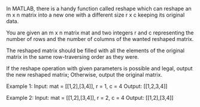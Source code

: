 In MATLAB, there is a handy function called reshape which can reshape an m x n matrix into a new one with a different size r x c keeping its original data.

You are given an m x n matrix mat and two integers r and c representing the number of rows and the number of columns of the wanted reshaped matrix.

The reshaped matrix should be filled with all the elements of the original matrix in the same row-traversing order as they were.

If the reshape operation with given parameters is possible and legal, output the new reshaped matrix; Otherwise, output the original matrix.



Example 1:
Input: mat = [[1,2],[3,4]], r = 1, c = 4
Output: [[1,2,3,4]]

Example 2:
Input: mat = [[1,2],[3,4]], r = 2, c = 4
Output: [[1,2],[3,4]]